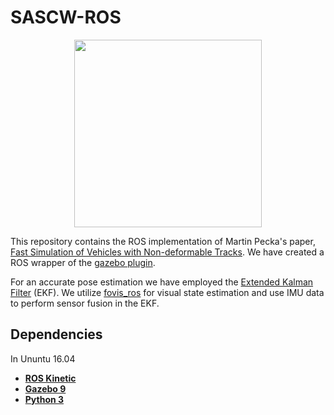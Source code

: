 # SASCW-ROS

<p align="center">
  <img width="300" height="300" src="https://github.com/pks-97/SASCW-ROS/blob/main/catkin_scw/Stair%20Climbing%20Wheelchair.PNG">
</p>

This repository contains the ROS implementation of Martin Pecka's paper, [Fast Simulation of Vehicles with Non-deformable Tracks](https://arxiv.org/pdf/1703.04316.pdf). We have created a ROS wrapper of the [gazebo plugin](https://bitbucket.org/pchidamb/fast-track/src/master/). 

For an accurate pose estimation we have employed the [Extended Kalman Filter](https://en.wikipedia.org/wiki/Extended_Kalman_filter#:~:text=In%20estimation%20theory%2C%20the%20extended,the%20current%20mean%20and%20covariance) (EKF).
We utilize [fovis_ros](http://wiki.ros.org/fovis_ros) for visual state estimation and use IMU data to perform sensor fusion in the EKF. 

## Dependencies
In Ununtu 16.04
- [**ROS Kinetic**](https://github.com/CMU-Perceptual-Computing-Lab/openpose_train)
- [**Gazebo 9**](https://cmu-perceptual-computing-lab.github.io/foot_keypoint_dataset/)
- [**Python 3**](https://github.com/CMU-Perceptual-Computing-Lab/openpose_unity_plugin)
